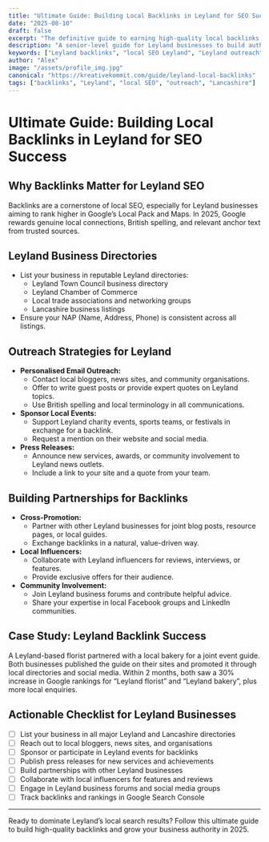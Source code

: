 ```yaml
---
title: "Ultimate Guide: Building Local Backlinks in Leyland for SEO Success"
date: "2025-08-10"
draft: false
excerpt: "The definitive guide to earning high-quality local backlinks for Leyland businesses, with proven outreach strategies and actionable steps."
description: "A senior-level guide for Leyland businesses to build authority and improve Google rankings through advanced local backlink outreach in 2025."
keywords: ["Leyland backlinks", "local SEO Leyland", "Leyland outreach", "Leyland business directories", "Lancashire backlinks", "2025 SEO", "British spelling"]
author: "Alex"
image: "/assets/profile_img.jpg"
canonical: "https://kreativekommit.com/guide/leyland-local-backlinks"
tags: ["backlinks", "Leyland", "local SEO", "outreach", "Lancashire"]
---
```


# Ultimate Guide: Building Local Backlinks in Leyland for SEO Success

## Why Backlinks Matter for Leyland SEO
Backlinks are a cornerstone of local SEO, especially for Leyland businesses aiming to rank higher in Google’s Local Pack and Maps. In 2025, Google rewards genuine local connections, British spelling, and relevant anchor text from trusted sources.

## Leyland Business Directories
- List your business in reputable Leyland directories:
  - Leyland Town Council business directory
  - Leyland Chamber of Commerce
  - Local trade associations and networking groups
  - Lancashire business listings
- Ensure your NAP (Name, Address, Phone) is consistent across all listings.

## Outreach Strategies for Leyland
- **Personalised Email Outreach:**
  - Contact local bloggers, news sites, and community organisations.
  - Offer to write guest posts or provide expert quotes on Leyland topics.
  - Use British spelling and local terminology in all communications.
- **Sponsor Local Events:**
  - Support Leyland charity events, sports teams, or festivals in exchange for a backlink.
  - Request a mention on their website and social media.
- **Press Releases:**
  - Announce new services, awards, or community involvement to Leyland news outlets.
  - Include a link to your site and a quote from your team.

## Building Partnerships for Backlinks
- **Cross-Promotion:**
  - Partner with other Leyland businesses for joint blog posts, resource pages, or local guides.
  - Exchange backlinks in a natural, value-driven way.
- **Local Influencers:**
  - Collaborate with Leyland influencers for reviews, interviews, or features.
  - Provide exclusive offers for their audience.
- **Community Involvement:**
  - Join Leyland business forums and contribute helpful advice.
  - Share your expertise in local Facebook groups and LinkedIn communities.

## Case Study: Leyland Backlink Success
A Leyland-based florist partnered with a local bakery for a joint event guide. Both businesses published the guide on their sites and promoted it through local directories and social media. Within 2 months, both saw a 30% increase in Google rankings for “Leyland florist” and “Leyland bakery”, plus more local enquiries.

## Actionable Checklist for Leyland Businesses
- [ ] List your business in all major Leyland and Lancashire directories
- [ ] Reach out to local bloggers, news sites, and organisations
- [ ] Sponsor or participate in Leyland events for backlinks
- [ ] Publish press releases for new services and achievements
- [ ] Build partnerships with other Leyland businesses
- [ ] Collaborate with local influencers for features and reviews
- [ ] Engage in Leyland business forums and social media groups
- [ ] Track backlinks and rankings in Google Search Console

---
Ready to dominate Leyland’s local search results? Follow this ultimate guide to build high-quality backlinks and grow your business authority in 2025.
